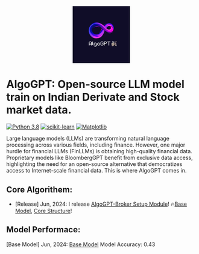 <div align="center">
<img align="center" width="30%" alt="image" src="https://github.com/NoobMaster1999/AlgoGPT/blob/main/Assests/AlgoGPT.png">
</div>

# AlgoGPT: Open-source LLM model train on Indian Derivate and Stock market data.
[![Python 3.8](https://img.shields.io/badge/python-3.6-blue.svg)](https://www.python.org/downloads/release/python-360/)
[![scikit-learn](https://img.shields.io/badge/scikit_learn-1.5-orange.svg)](https://scikit-learn.org/stable/install.html)
[![Matplotlib](https://img.shields.io/badge/matplotlib-3.9-green.svg)](https://matplotlib.org/stable/users/explain/quick_start.html)



Large language models (LLMs) are transforming natural language processing across various fields, including finance. However, one major hurdle for financial LLMs (FinLLMs) is obtaining high-quality financial data. Proprietary models like BloombergGPT benefit from exclusive data access, highlighting the need for an open-source alternative that democratizes access to Internet-scale financial data. This is where AlgoGPT comes in.

## Core Algorithem:
 - [Release] Jun, 2024: I release [AlgoGPT-Broker Setup Module](https://github.com/NoobMaster1999/AlgoGPT/blob/main/Broker%20Setup.ipynb)!  🔥[Base Model](https://github.com/NoobMaster1999/AlgoGPT/tree/main/Basic%20Version%20V1.0), [Core Structure](https://arxiv.org/abs/2306.06031)!

## Model Performace:
[Base Model] Jun, 2024: [Base Model](https://github.com/NoobMaster1999/AlgoGPT/blob/main/Assests/Screenshot%202024-07-02%20171707.png) Model Accuracy: 0.43
